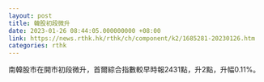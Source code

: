 ```yaml
---
layout: post
title: 韓股初段微升
date: 2023-01-26 08:44:05.000000000 +08:00
link: https://news.rthk.hk/rthk/ch/component/k2/1685281-20230126.htm
categories: rthk
---
```


南韓股市在開市初段微升，首爾綜合指數較早時報2431點，升2點，升幅0.11%。
